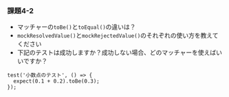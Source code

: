 ### 課題4-2

- マッチャーの`toBe()`と`toEqual()`の違いは？
- `mockResolvedValue()`と`mockRejectedValue()`のそれぞれの使い方を教えてください
- 下記のテストは成功しますか？成功しない場合、どのマッチャーを使えばいいですか？
```
test('小数点のテスト', () => {
  expect(0.1 + 0.2).toBe(0.3);
});
```